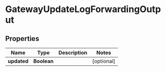 

# GatewayUpdateLogForwardingOutput


## Properties

Name | Type | Description | Notes
------------ | ------------- | ------------- | -------------
**updated** | **Boolean** |  |  [optional]



